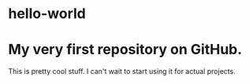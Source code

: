 # hello-world
My very first repository on GitHub.
==================================

This is pretty cool stuff. I can't wait to start using it for actual projects.

